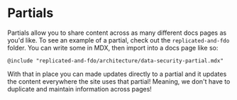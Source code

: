 
# Partials

Partials allow you to share content across as many different docs pages as you'd like. To see an example of a partial, check out the `replicated-and-fdo` folder. You can write some in MDX, then import into a docs page like so:

```mdx
@include "replicated-and-fdo/architecture/data-security-partial.mdx"
```

With that in place you can made updates directly to a partial and it updates the content everywhere the site uses that partial! Meaning, we don't have to duplicate and maintain information across pages!
